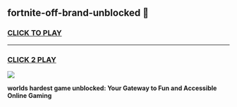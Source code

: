 
## fortnite-off-brand-unblocked 👋
<h3>
<a href="https://premium.freeplayer.one?title=fortnite-off-brand-unblocked&ref=14F">CLICK TO PLAY</a></h3>
<hr>

<h3>
<a href="https://premium.freeplayer.one?title=fortnite-off-brand-unblocked&ref=14F">CLICK 2 PLAY</a>
  
</h3>

<a href="https://premium.freeplayer.one?title=fortnite-off-brand-unblocked&ref=12F/"><img src="https://clearcache.store/games.png"></a>


**worlds hardest game unblocked: Your Gateway to Fun and Accessible Online Gaming**
